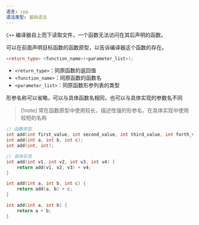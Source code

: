 ```yaml
---
语言: cpp
语法类型: 基础语法
---
```

`C++` 编译器自上而下读取文件，一个函数无法访问在其后声明的函数。

可以在前面声明目标函数的函数原型，以告诉编译器这个函数的存在。

```cpp
<return_type> <function_name>(<parameter_list>);
```

* `<return_type>`：同原函数的返回值
* `<function_name>`：同原函数的函数名
* `<parameter_list>`：同原函数形参列表的类型

形参名称可以省略，可以与具体函数名相同，也可以与具体实现的参数名不同

> [!note] 常在函数原型中使用较长，描述性强的形参名，在具体实现中使用较短的名称

```cpp
// 函数原型
int add(int first_value, int second_value, int third_value, int forth_value);
int add(int a, int b, int c);
int add(int, int);

// 具体实现
int add(int v1, int v2, int v3, int v4) {
    return add(v1, v2, v3) + v4;
}

int add(int a, int b, int c) {
    return add(a, b) + c;
}

int add(int a, int b) {
    return a + b;
}
```
